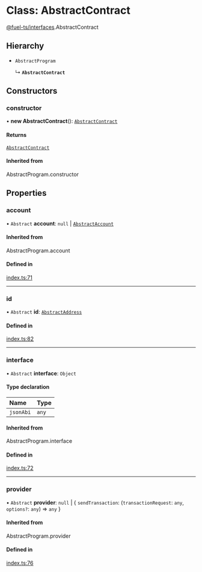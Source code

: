 # Class: AbstractContract

[@fuel-ts/interfaces](/api/Interfaces/index.md).AbstractContract

## Hierarchy

- `AbstractProgram`

  ↳ **`AbstractContract`**

## Constructors

### constructor

• **new AbstractContract**(): [`AbstractContract`](/api/Interfaces/AbstractContract.md)

#### Returns

[`AbstractContract`](/api/Interfaces/AbstractContract.md)

#### Inherited from

AbstractProgram.constructor

## Properties

### account

• `Abstract` **account**: ``null`` \| [`AbstractAccount`](/api/Interfaces/AbstractAccount.md)

#### Inherited from

AbstractProgram.account

#### Defined in

[index.ts:71](https://github.com/FuelLabs/fuels-ts/blob/d0550af1/packag/api/src/index.ts#L71)

___

### id

• `Abstract` **id**: [`AbstractAddress`](/api/Interfaces/AbstractAddress.md)

#### Defined in

[index.ts:82](https://github.com/FuelLabs/fuels-ts/blob/d0550af1/packag/api/src/index.ts#L82)

___

### interface

• `Abstract` **interface**: `Object`

#### Type declaration

| Name | Type |
| :------ | :------ |
| `jsonAbi` | `any` |

#### Inherited from

AbstractProgram.interface

#### Defined in

[index.ts:72](https://github.com/FuelLabs/fuels-ts/blob/d0550af1/packag/api/src/index.ts#L72)

___

### provider

• `Abstract` **provider**: ``null`` \| { `sendTransaction`: (`transactionRequest`: `any`, `options?`: `any`) => `any`  }

#### Inherited from

AbstractProgram.provider

#### Defined in

[index.ts:76](https://github.com/FuelLabs/fuels-ts/blob/d0550af1/packag/api/src/index.ts#L76)
